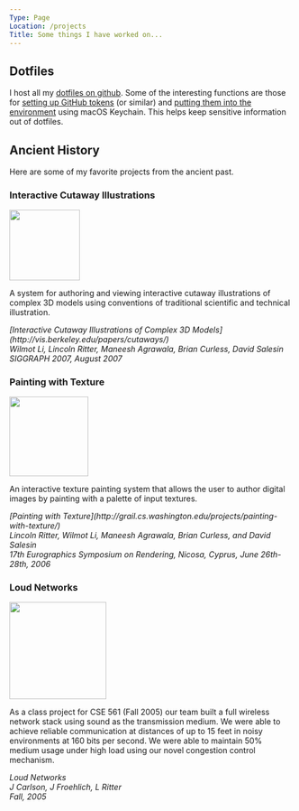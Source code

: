 ```yaml
---
Type: Page
Location: /projects
Title: Some things I have worked on...
---
```


## Dotfiles

I host all my [dotfiles on github](https://github.com/lritter/dotfiles). Some of
the interesting functions are those for [setting up GitHub tokens](https://github.com/lritter/dotfiles/blob/master/bin/setup_github_security_token.sh)
(or similar) and [putting them into the environment](https://github.com/lritter/dotfiles/blob/master/bash/bash_env#L68)
using macOS Keychain. This helps keep sensitive information out of dotfiles.

## Ancient History

Here are some of my favorite projects from the ancient past.

### Interactive Cutaway Illustrations
<img src="/media/projects/wheelneck.png" style="height: 124.8px;"/>

A system for authoring and viewing interactive cutaway illustrations of complex 3D models using conventions of traditional scientific and technical illustration.

<cite>
  [Interactive Cutaway Illustrations of Complex 3D Models](http://vis.berkeley.edu/papers/cutaways/)
  <br/>
  Wilmot Li, Lincoln Ritter, Maneesh Agrawala, Brian Curless, David Salesin
  <br/>
  SIGGRAPH 2007, August 2007
</cite>

### Painting with Texture
<img src="/media/projects/tree-result-thumbnail.png" style="height: 140.4px;"/>

An interactive texture painting system that allows the user to author digital
images by painting with a palette of input textures.

<cite>
  [Painting with Texture](http://grail.cs.washington.edu/projects/painting-with-texture/)
  <br/>
  Lincoln Ritter, Wilmot Li, Maneesh Agrawala, Brian Curless, and David Salesin
  <br/>
  17th Eurographics Symposium on Rendering, Nicosa, Cyprus, June 26th-28th, 2006
</cite>


### Loud Networks

<img src="/media/projects/loud_networks_screenshot.png" style="height: 171.6px; border:0; padding: 0;"/>

As a class project for CSE 561 (Fall 2005) our team built a full wireless
network stack using sound as the transmission  medium. We were able to achieve
reliable communication at distances of up to 15 feet in noisy environments at
160 bits per second. We were able to maintain 50% medium usage under high load
using our novel congestion control mechanism.

<cite>
  Loud Networks
  <br/>
  J Carlson, J Froehlich, L Ritter
  <br/>
  Fall, 2005
</cite>
